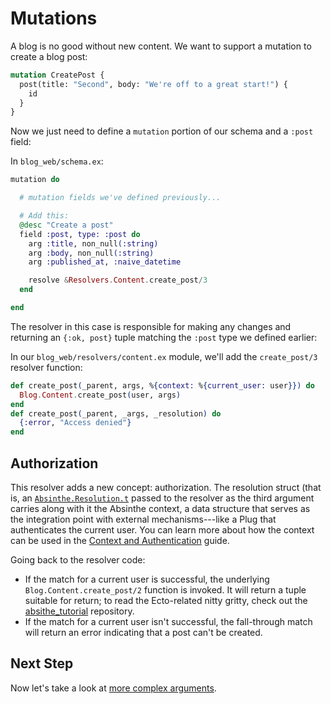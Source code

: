 # Mutations

A blog is no good without new content. We want to support a mutation
to create a blog post:

```graphql
mutation CreatePost {
  post(title: "Second", body: "We're off to a great start!") {
    id
  }
}
```

Now we just need to define a `mutation` portion of our schema and
a `:post` field:

In `blog_web/schema.ex`:

```elixir
mutation do

  # mutation fields we've defined previously...

  # Add this:
  @desc "Create a post"
  field :post, type: :post do
    arg :title, non_null(:string)
    arg :body, non_null(:string)
    arg :published_at, :naive_datetime

    resolve &Resolvers.Content.create_post/3
  end

end
```

The resolver in this case is responsible for making any changes and returning
an `{:ok, post}` tuple matching the `:post` type we defined earlier:

In our `blog_web/resolvers/content.ex` module, we'll add the `create_post/3` resolver function:

```elixir
def create_post(_parent, args, %{context: %{current_user: user}}) do
  Blog.Content.create_post(user, args)
end
def create_post(_parent, _args, _resolution) do
  {:error, "Access denied"}
end
```

## Authorization

This resolver adds a new concept: authorization. The resolution struct (that is, an [`Absinthe.Resolution.t`](Absinthe.Resolution.html) passed to the resolver as the third argument carries along with it the Absinthe context, a data structure that serves as the integration point with external mechanisms---like a Plug that authenticates the current user. You can learn more about how the context can be used in the [Context and Authentication](context-and-authentication.html) guide.

Going back to the resolver code:

- If the match for a current user is successful, the underlying `Blog.Content.create_post/2` function is invoked. It will return a tuple suitable for return; to read the Ecto-related nitty gritty, check out the [absithe_tutorial](https://github.com/absinthe-graphql/absinthe_tutorial) repository.
- If the match for a current user isn't successful, the fall-through match will return an error indicating that a post can't be created.

## Next Step

Now let's take a look at [more complex arguments](complex-arguments.html).
